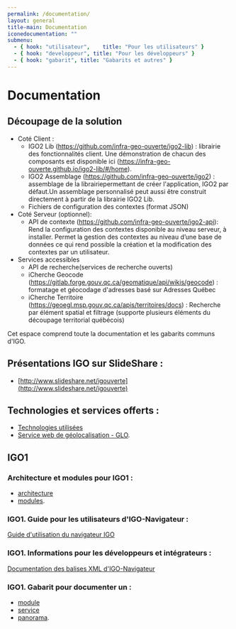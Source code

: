 ```yaml
---
permalink: /documentation/
layout: general
title-main: Documentation
iconedocumentation: ""
submenu:
  - { hook: "utilisateur",    title: "Pour les utilisateurs" }
  - { hook: "developpeur", title: "Pour les développeurs" }
  - { hook: "gabarit", title: "Gabarits et autres" }
---
```


# Documentation

## Découpage de la solution
* Coté Client :
  - IGO2 Lib (https://github.com/infra-geo-ouverte/igo2-lib) : librairie des fonctionnalités client. Une démonstration de chacun des composants est disponible ici (https://infra-geo-ouverte.github.io/igo2-lib/#/home).
  - IGO2 Assemblage (https://github.com/infra-geo-ouverte/igo2) : assemblage de la librairiepermettant de créer l'application, IGO2 par défaut.Un assemblage personnalisé peut aussi être construit directement à partir de la librairie IGO2 Lib.
  - Fichiers de configuration des contextes (format JSON)
* Coté Serveur (optionnel):
  - API de contexte (https://github.com/infra-geo-ouverte/igo2-api): Rend la configuration des contextes disponible au niveau serveur, à installer. Permet la gestion des contextes  au niveau d’une base de données ce qui rend possible la création et la modification des contextes par un utilisateur. 
* Services  accessibles  
  - API de recherche(services de recherche ouverts) 
   - iCherche Geocode (https://gitlab.forge.gouv.qc.ca/geomatique/api/wikis/geocode) : formatage et géocodage d'adresses basé sur Adresses Québec 
   -  iCherche Territoire (https://geoegl.msp.gouv.qc.ca/apis/territoires/docs) : Recherche par élément spatial et filtrage  (supporte plusieurs éléments du découpage territorial  québécois)  








Cet espace comprend toute la documentation et les gabarits communs d'IGO.


<a id="presentation"></a>
## Présentations IGO sur SlideShare : [<span class="octicon octicon-link"></span>](#presentation)
* [http://www.slideshare.net/igouverte](http://www.slideshare.net/igouverte)

## Technologies et services offerts :
* [Technologies utilisées](/documentation/techno)
* [Service web de géolocalisation - GLO](/documentation/glo).

## IGO1

### Architecture et modules pour IGO1 :
* [architecture](https://github.com/infra-geo-ouverte/igo/blob/master/doc/IGO-CIBLE-v2014_aveclogo.png)
* [modules](/documentation/module).

<a id="utilisateur"></a>
### IGO1. Guide pour les utilisateurs d'IGO-Navigateur : [<span class="octicon octicon-link"></span>](#utilisateur)
[Guide d'utilisation du navigateur IGO](https://github.com/infra-geo-ouverte/igo/blob/master/doc/guide/IGO_Navigateur_guide.docx)

<a id="developpeur"></a>
### IGO1. Informations pour les développeurs et intégrateurs : [<span class="octicon octicon-link"></span>](#developpeur)
[Documentation des balises XML d'IGO-Navigateur](https://github.com/infra-geo-ouverte/igo/blob/master/doc/xml/DocumentationXML.markdown)

<a id="gabarit"></a>
### IGO1. Gabarit pour documenter un : [<span class="octicon octicon-link"></span>](#gabarit)
* [module](/documentation/doc_module)
* [service](/documentation/doc_service)
* [panorama](/documentation/doc_panorama).
